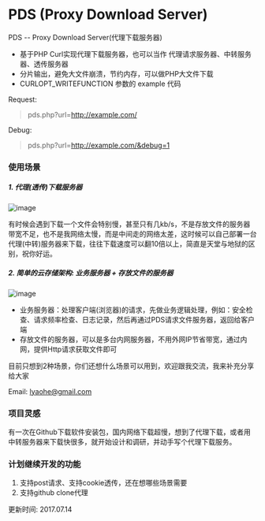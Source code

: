 # PDS (Proxy Download Server)
PDS -- Proxy Download Server(代理下载服务器)
- 基于PHP Curl实现代理下载服务器，也可以当作 代理请求服务器、中转服务器、透传服务器
- 分片输出，避免大文件崩溃，节约内存，可以做PHP大文件下载
- CURLOPT_WRITEFUNCTION 参数的 example 代码

Request:

> pds.php?url=http://example.com/

Debug:

> pds.php?url=http://example.com/&debug=1

### 使用场景

##### 1. 代理(透传)下载服务器

![image](https://raw.githubusercontent.com/lyaohe/pds/master/images/proxy-download-file.png)

有时候会遇到下载一个文件会特别慢，甚至只有几kb/s，不是存放文件的服务器带宽不足，也不是我网络太慢，而是中间走的网络太差，这时候可以自己部署一台代理(中转)服务器来下载，往往下载速度可以翻10倍以上，简直是天堂与地狱的区别，祝你好运。

##### 2. 简单的云存储架构: 业务服务器 + 存放文件的服务器

 ![image](https://raw.githubusercontent.com/lyaohe/pds/master/images/file-download-server.png)

- 业务服务器：处理客户端(浏览器)的请求，先做业务逻辑处理，例如：安全检查、请求频率检查、日志记录，然后再通过PDS请求文件服务器，返回给客户端
- 存放文件的服务器，可以是多台内网服务器，不用外网IP节省带宽，通过内网，提供Http请求获取文件即可



目前只想到2种场景，你们还想什么场景可以用到，欢迎跟我交流，我来补充分享给大家

Email:  lyaohe@gmail.com

### 项目灵感
有一次在Github下载软件安装包，国内网络下载超慢，想到了代理下载，或者用中转服务器来下载快很多，就开始设计和调研，并动手写个代理下载服务。


### 计划继续开发的功能
1. 支持post请求、支持cookie透传，还在想哪些场景需要
2. 支持github clone代理

更新时间: 2017.07.14
